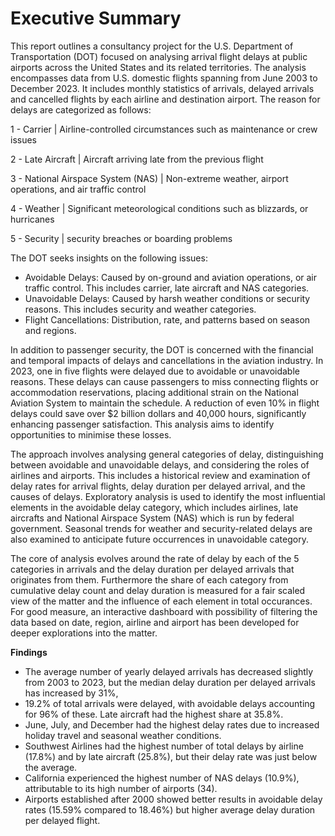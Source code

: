 # Executive Summary

This report outlines a consultancy project for the U.S. Department of Transportation (DOT) focused on analysing arrival flight delays at public airports across the United States and its related territories. The analysis encompasses data from U.S. domestic flights spanning from June 2003 to December 2023. It includes monthly statistics of arrivals, delayed arrivals and cancelled flights by each airline and destination airport. The reason for delays are categorized as follows: 

1 - Carrier | Airline-controlled circumstances such as maintenance or crew issues

2 - Late Aircraft | Aircraft arriving late from the previous flight 

3 - National Airspace System (NAS) | Non-extreme weather, airport operations, and air traffic control 

4 - Weather | Significant meteorological conditions such as blizzards, or hurricanes 

5 - Security | security breaches or boarding problems 

The DOT seeks insights on the following issues:

- Avoidable Delays: Caused by on-ground and aviation operations, or air traffic control. This includes carrier, late aircraft and NAS categories. 
- Unavoidable Delays: Caused by harsh weather conditions or security reasons. This includes security and weather categories. 
- Flight Cancellations: Distribution, rate, and patterns based on season and regions.

In addition to passenger security, the DOT is concerned with the financial and temporal impacts of delays and cancellations in the aviation industry. In 2023, one in five flights were delayed due to avoidable or unavoidable reasons. These delays can cause passengers to miss connecting flights or accommodation reservations, placing additional strain on the National Aviation System to maintain the schedule. A reduction of even 10% in flight delays could save over $2 billion dollars and 40,000 hours, significantly enhancing passenger satisfaction. This analysis aims to identify opportunities to minimise these losses.

The approach involves analysing general categories of delay, distinguishing between avoidable and unavoidable delays, and considering the roles of airlines and airports. This includes a historical review and examination of delay rates for arrival flights, delay duration per delayed arrival, and the causes of delays. Exploratory analysis is used to identify the most influential elements in the avoidable delay category, which includes airlines, late aircrafts and National Airspace System (NAS) which is run by federal government. Seasonal trends for weather and security-related delays are also examined to anticipate future occurrences in unavoidable category.

The core of analysis evolves around the rate of delay by each of the 5 categories in arrivals and the delay duration per delayed arrivals that originates from them. Furthermore the share of each category from cumulative delay count and delay duration is measured for a fair scaled view of the matter and the influence of each element in total occurances. 
For good measure, an interactive dashboard with possibility of filtering the data based on date, region, airline and airport has been developed for deeper explorations into the matter.

**Findings**

- The average number of yearly delayed arrivals has decreased slightly from 2003 to 2023, but the median delay duration per delayed arrivals has increased by 31%, 
- 19.2% of total arrivals were delayed, with avoidable delays accounting for 96% of these. Late aircraft had the highest share at 35.8%.
- June, July, and December had the highest delay rates due to increased holiday travel and seasonal weather conditions.
- Southwest Airlines had the highest number of total delays by airline (17.8%) and by late aircraft (25.8%), but their delay rate was just below the average.
- California experienced the highest number of NAS delays (10.9%), attributable to its high number of airports (34).
- Airports established after 2000 showed better results in avoidable delay rates (15.59% compared to 18.46%) but higher average delay duration per delayed flight.
